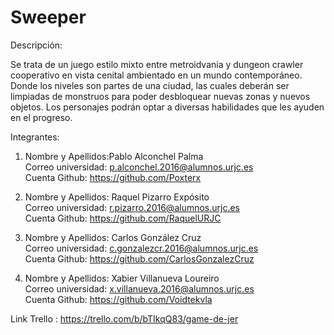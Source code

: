 # Sweeper
Descripción:  

Se trata de un juego estilo mixto entre metroidvania y dungeon crawler cooperativo en vista cenital ambientado en un mundo contemporáneo. Donde los niveles son partes de una ciudad, las cuales deberán ser limpiadas de monstruos para poder desbloquear nuevas zonas y nuevos objetos. Los personajes podrán optar a diversas habilidades que les ayuden en el progreso. 
  
Integrantes:  
1. Nombre y Apellidos:Pablo Alconchel Palma  
   Correo universidad: p.alconchel.2016@alumnos.urjc.es  
   Cuenta Github: https://github.com/Poxterx  
   
2. Nombre y Apellidos: Raquel Pizarro Expósito  
   Correo universidad: r.pizarro.2016@alumnos.urjc.es   
   Cuenta Github: https://github.com/RaquelURJC  
   
3. Nombre y Apellidos: Carlos González Cruz  
   Correo universidad: c.gonzalezcr.2016@alumnos.urjc.es  
   Cuenta Github: https://github.com/CarlosGonzalezCruz  
     
4. Nombre y Apellidos: Xabier Villanueva Loureiro  
   Correo universidad: x.villanueva.2016@alumnos.urjc.es  
   Cuenta Github: https://github.com/Voidtekvla  
  
Link Trello : https://trello.com/b/bTIkqQ83/game-de-jer
